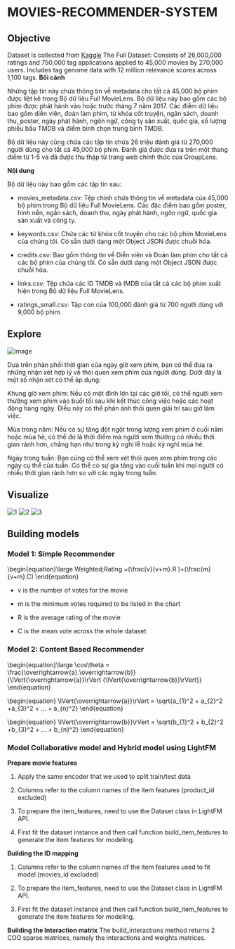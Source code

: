 # MOVIES-RECOMMENDER-SYSTEM

## Objective
Dataset is collected from [Kaggle](https://www.kaggle.com/code/ibtesama/getting-started-with-a-movie-recommendation-system/input)
The Full Dataset: Consists of 26,000,000 ratings and 750,000 tag applications applied to 45,000 movies by 270,000 users. Includes tag genome data with 12 million relevance scores across 1,100 tags.
**Bối cảnh**

Những tập tin này chứa thông tin về metadata cho tất cả 45,000 bộ phim được liệt kê trong Bộ dữ liệu Full MovieLens. Bộ dữ liệu này bao gồm các bộ phim được phát hành vào hoặc trước tháng 7 năm 2017. Các điểm dữ liệu bao gồm diễn viên, đoàn làm phim, từ khóa cốt truyện, ngân sách, doanh thu, poster, ngày phát hành, ngôn ngữ, công ty sản xuất, quốc gia, số lượng phiếu bầu TMDB và điểm bình chọn trung bình TMDB.

Bộ dữ liệu này cũng chứa các tập tin chứa 26 triệu đánh giá từ 270,000 người dùng cho tất cả 45,000 bộ phim. Đánh giá được đưa ra trên một thang điểm từ 1-5 và đã được thu thập từ trang web chính thức của GroupLens.

**Nội dung**

Bộ dữ liệu này bao gồm các tập tin sau:

- movies_metadata.csv: Tệp chính chứa thông tin về metadata của 45,000 bộ phim trong Bộ dữ liệu Full MovieLens. Các đặc điểm bao gồm poster, hình nền, ngân sách, doanh thu, ngày phát hành, ngôn ngữ, quốc gia sản xuất và công ty.

- keywords.csv: Chứa các từ khóa cốt truyện cho các bộ phim MovieLens của chúng tôi. Có sẵn dưới dạng một Object JSON được chuỗi hóa.

- credits.csv: Bao gồm thông tin về Diễn viên và Đoàn làm phim cho tất cả các bộ phim của chúng tôi. Có sẵn dưới dạng một Object JSON được chuỗi hóa.

- links.csv: Tệp chứa các ID TMDB và IMDB của tất cả các bộ phim xuất hiện trong Bộ dữ liệu Full MovieLens.

- ratings_small.csv: Tập con của 100,000 đánh giá từ 700 người dùng với 9,000 bộ phim.


## Explore
![image](https://github.com/user-attachments/assets/c4c29870-d5bd-42a2-a233-5310710c06d6)

Dựa trên phân phối thời gian của ngày giờ xem phim, bạn có thể đưa ra những nhận xét hợp lý về thói quen xem phim của người dùng. Dưới đây là một số nhận xét có thể áp dụng:

Khung giờ xem phim: Nếu có một đỉnh lớn tại các giờ tối, có thể người xem thường xem phim vào buổi tối sau khi kết thúc công việc hoặc các hoạt động hàng ngày. Điều này có thể phản ánh thói quen giải trí sau giờ làm việc.

Mùa trong năm: Nếu có sự tăng đột ngột trong lượng xem phim ở cuối năm hoặc mùa hè, có thể đó là thời điểm mà người xem thường có nhiều thời gian rảnh hơn, chẳng hạn như trong kỳ nghỉ lễ hoặc kỳ nghỉ mùa hè.

Ngày trong tuần: Bạn cũng có thể xem xét thói quen xem phim trong các ngày cụ thể của tuần. Có thể có sự gia tăng vào cuối tuần khi mọi người có nhiều thời gian rảnh hơn so với các ngày trong tuần.

## Visualize
![1](https://github.com/user-attachments/assets/0e4a9916-db00-482c-8a1d-6aa6e59994ec)
![2](https://github.com/user-attachments/assets/7101326c-831d-4004-a164-314af2d4e7d0)
![3](https://github.com/user-attachments/assets/68ec6f68-f4ca-4ed7-939b-5880cbd63ac2)

## Building models

### Model 1: Simple Recommender
\begin{equation}\large
Weighted\;Rating =(\frac{v}{v+m}.R )+(\frac{m}{v+m}.C)
\end{equation}


* v is the number of votes for the movie

* m is the minimum votes required to be listed in the chart

* R is the average rating of the movie

* C is the mean vote across the whole dataset


### Model 2: Content Based Recommender
\begin{equation}\large
   \cos\theta = \frac{\overrightarrow{a}.\overrightarrow{b}}{\lVert{\overrightarrow{a}}\rVert {\lVert{\overrightarrow{b}}\rVert}}
\end{equation}

\begin{equation}
   \lVert{\overrightarrow{a}}\rVert = \sqrt{a_{1}^2 + a_{2}^2 +a_{3}^2 + ... + a_{n}^2}
\end{equation}
   
\begin{equation}
   \lVert{\overrightarrow{b}}\rVert = \sqrt{b_{1}^2 + b_{2}^2 +b_{3}^2 + ... + b_{n}^2}
\end{equation}

### Model Collaborative model and Hybrid model using LightFM
**Prepare movie features**
1. Apply the same encoder that we used to split train/test data

2. Columns refer to the column names of the item features (product_id excluded)

3. To prepare the item_features, need to use the Dataset class in LightFM API.

4. First fit the dataset instance and then call function build_item_features to generate the item features for modeling.

**Building the ID mapping**
1. Columns refer to the column names of the item features used to fit model (movies_id excluded)

2. To prepare the item_features, need to use the Dataset class in LightFM API.

3. First fit the dataset instance and then call function build_item_features to generate the item features for modeling.

**Building the Interaction matrix**
The build_interactions method returns 2 COO sparse matrices, namely the interactions and weights matrices.


